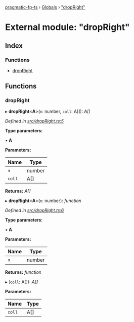 [pragmatic-fp-ts](../README.md) › [Globals](../globals.md) › ["dropRight"](_dropright_.md)

# External module: "dropRight"

## Index

### Functions

* [dropRight](_dropright_.md#dropright)

## Functions

###  dropRight

▸ **dropRight**<**A**>(`n`: number, `coll`: A[]): *A[]*

*Defined in [src/dropRight.ts:5](https://github.com/hermann-p/pragmatic-fp-ts/blob/ce213e6/src/dropRight.ts#L5)*

**Type parameters:**

▪ **A**

**Parameters:**

Name | Type |
------ | ------ |
`n` | number |
`coll` | A[] |

**Returns:** *A[]*

▸ **dropRight**<**A**>(`n`: number): *function*

*Defined in [src/dropRight.ts:6](https://github.com/hermann-p/pragmatic-fp-ts/blob/ce213e6/src/dropRight.ts#L6)*

**Type parameters:**

▪ **A**

**Parameters:**

Name | Type |
------ | ------ |
`n` | number |

**Returns:** *function*

▸ (`coll`: A[]): *A[]*

**Parameters:**

Name | Type |
------ | ------ |
`coll` | A[] |
